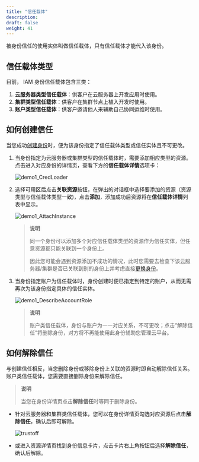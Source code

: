 ```yaml
---
title: "信任载体"
description:
draft: false
weight: 41
---
```


被身份信任的使用实体叫做信任载体，只有信任载体才能代入该身份。

## 信任载体类型

目前， IAM 身份信任载体包含三类：

1. **云服务器类型信任载体**：供客户在云服务器上开发应用时使用。
2. **集群类型信任载体**：供客户在集群节点上植入开发时使用。
3. **账户类型信任载体**：供客户邀请他人来辅助自己协同运维时使用。

## 如何创建信任

当您成功[创建身份](../../manual/role#创建身份)时，便为该身份指定了信任载体类型或信任实体且不可更改。

1. 当身份指定为云服务器或集群类型的信任载体时，需要添加相应类型的资源。点击进入对应身份的详情页，查看下方的**信任载体详情**选项卡：

   ![demo1_CredLoader](../../_images/demo1_CredLoader.png)

2. 选择可用区后点击**关联资源**按钮，在弹出的对话框中选择要添加的资源（资源类型与信任载体类型一致)，点击**添加**，添加成功后资源将在**信任载体详情**列表中显示。

   ![demo1_AttachInstance](../../_images/demo1_AttachInstance.png)

   > **说明**
   >
   > 同一个身份可以添加多个对应信任载体类型的资源作为信任实体，但任意资源都只能关联到一个身份上。
   >
   > 因此您可能会遇到资源添加不成功的情况，此时您需要去检查下该云服务器/集群是否已关联到别的身份上并考虑直接[更换身份](../../manual/role#为信任载体资源更换身份)。  

3. 当身份指定账户为信任载体时，身份创建时便已指定到特定的账户，从而无需再次为该身份指定具体的信任实体。

   ![demo1_DescribeAccountRole](../../_images/demo1_DescribeAccountRole.png)

   > **说明**
   >
   > 账户类信任载体，身份与账户为一一对应关系，不可更改；点击“解除信任”将删除身份，对方将不再能使用此身份辅助您管理云平台。

## 如何解除信任

与创建信任相反，当您删除身份或移除身份上关联的资源时即自动解除信任关系。账户类信任载体，您需要直接删除身份来解除信任。

> **说明**
>
> 当您在身份详情页点击**解除信任**时等同于删除身份。

- 针对云服务器和集群类信任载体，您可以在身份详情页勾选对应资源后点击**解除信任**，确认后即可解除。

  ![trustoff](../../_images/trustoff1.png)

- 或进入资源详情页找到身份信息卡片，点击卡片右上角按钮后选择**解除信任**，确认后解除。

  


